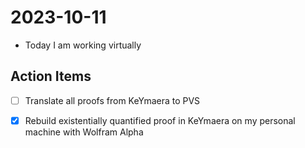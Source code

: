2023-10-11
==========
- Today I am working virtually

## Action Items

- [ ] Translate all proofs from KeYmaera to PVS
- [x] Rebuild existentially quantified proof in KeYmaera on my personal machine with Wolfram Alpha

